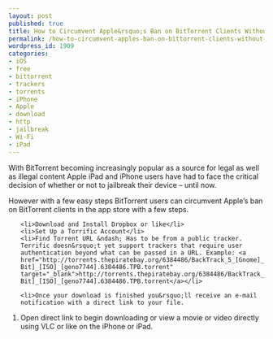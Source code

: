 ```yaml
---
layout: post
published: true
title: How to Circumvent Apple&rsquo;s Ban on BitTorrent Clients Without Jailbreak
permalink: /how-to-circumvent-apples-ban-on-bittorrent-clients-without-jailbreak/
wordpress_id: 1909
categories:
- iOS
- free
- bittorrent
- trackers
- torrents
- iPhone
- Apple
- download
- http
- jailbreak
- Wi-Fi
- iPad
---
```




With BitTorrent becoming increasingly popular as a source for legal as well as illegal content Apple iPad and iPhone users have had to face the critical decision of whether or not to jailbreak their device &ndash; until now.

However with a few easy steps BitTorrent users can circumvent Apple&rsquo;s ban on BitTorrent clients in the app store with a few steps.

<ol>

	<li>Download and Install Dropbox or like</li>
	<li>Set Up a Torrific Account</li>
	<li>Find Torrent URL &ndash; Has to be from a public tracker. Terrific doesn&rsquo;t yet support trackers that require user authentication beyond what can be passed in a URL. Example: <a href="http://torrents.thepiratebay.org/6384486/BackTrack_5_[Gnome]_[32-Bit]_[ISO]_[geno7744].6384486.TPB.torrent" target="_blank">http://torrents.thepiratebay.org/6384486/BackTrack_5_[Gnome]_[32-Bit]_[ISO]_[geno7744].6384486.TPB.torrent</a></li>

	<li>Once your download is finished you&rsquo;ll receive an e-mail notification with a direct link to your file.
</li>
	<li>Open direct link to begin downloading or view a movie or video directly using VLC or like on the iPhone or iPad.</li></ol>
